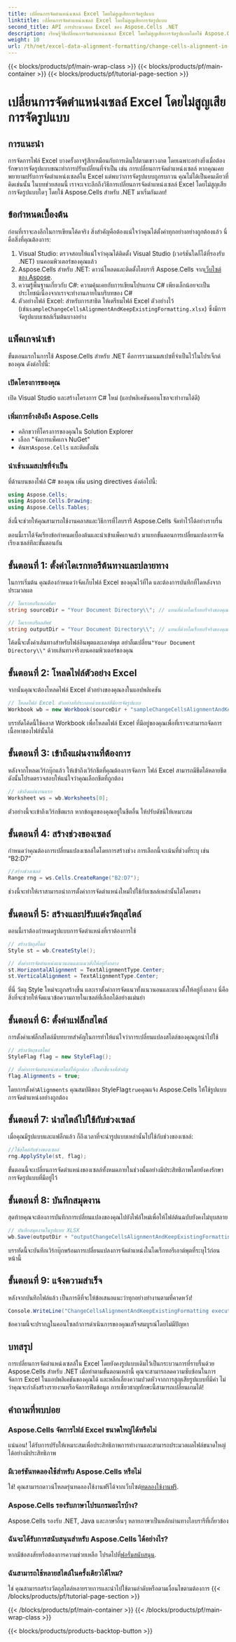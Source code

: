 ```yaml
---
title: เปลี่ยนการจัดตำแหน่งเซลล์ Excel โดยไม่สูญเสียการจัดรูปแบบ
linktitle: เปลี่ยนการจัดตำแหน่งเซลล์ Excel โดยไม่สูญเสียการจัดรูปแบบ
second_title: API การประมวลผล Excel ของ Aspose.Cells .NET
description: เรียนรู้วิธีเปลี่ยนการจัดตำแหน่งเซลล์ Excel โดยไม่สูญเสียการจัดรูปแบบโดยใช้ Aspose.Cells สำหรับ .NET ปฏิบัติตามคำแนะนำทีละขั้นตอนอย่างครอบคลุมของเราเพื่อการควบคุมที่ราบรื่น
weight: 10
url: /th/net/excel-data-alignment-formatting/change-cells-alignment-in-excel-without-losing-existing-formatting/
---
```


{{< blocks/products/pf/main-wrap-class >}}
{{< blocks/products/pf/main-container >}}
{{< blocks/products/pf/tutorial-page-section >}}

# เปลี่ยนการจัดตำแหน่งเซลล์ Excel โดยไม่สูญเสียการจัดรูปแบบ

## การแนะนำ

การจัดการไฟล์ Excel บางครั้งอาจรู้สึกเหมือนกับการเดินไปตามเขาวงกต โดยเฉพาะอย่างยิ่งเมื่อต้องรักษาการจัดรูปแบบขณะทำการปรับเปลี่ยนที่จำเป็น เช่น การเปลี่ยนการจัดตำแหน่งเซลล์ หากคุณเคยพยายามปรับการจัดตำแหน่งเซลล์ใน Excel แต่พบว่าการจัดรูปแบบถูกรบกวน คุณไม่ได้เป็นคนเดียวที่คิดเช่นนั้น ในบทช่วยสอนนี้ เราจะเจาะลึกถึงวิธีการเปลี่ยนการจัดตำแหน่งเซลล์ Excel โดยไม่สูญเสียการจัดรูปแบบใดๆ โดยใช้ Aspose.Cells สำหรับ .NET มาเริ่มกันเลย!

## ข้อกำหนดเบื้องต้น

ก่อนที่เราจะลงลึกในการเขียนโค้ดจริง สิ่งสำคัญคือต้องแน่ใจว่าคุณได้ตั้งค่าทุกอย่างอย่างถูกต้องแล้ว นี่คือสิ่งที่คุณต้องการ:

1. Visual Studio: ตรวจสอบให้แน่ใจว่าคุณได้ติดตั้ง Visual Studio (เวอร์ชันใดก็ได้ที่รองรับ .NET) บนคอมพิวเตอร์ของคุณแล้ว
2. Aspose.Cells สำหรับ .NET: ดาวน์โหลดและติดตั้งไลบรารี Aspose.Cells จาก[เว็บไซต์ของ Aspose](https://releases.aspose.com/cells/net/).
3. ความรู้พื้นฐานเกี่ยวกับ C#: ความคุ้นเคยกับการเขียนโปรแกรม C# เพียงเล็กน้อยจะเป็นประโยชน์เนื่องจากเราจะทำงานภายในบริบทของ C#
4.  ตัวอย่างไฟล์ Excel: สำหรับการสาธิต ให้เตรียมไฟล์ Excel ตัวอย่างไว้ (เช่น`sampleChangeCellsAlignmentAndKeepExistingFormatting.xlsx`) ซึ่งมีการจัดรูปแบบเซลล์เริ่มต้นบางอย่าง

## แพ็คเกจนำเข้า

ขั้นตอนแรกในการใช้ Aspose.Cells สำหรับ .NET คือการรวมเนมสเปซที่จำเป็นไว้ในโปรเจ็กต์ของคุณ ดังต่อไปนี้:

### เปิดโครงการของคุณ

เปิด Visual Studio และสร้างโครงการ C# ใหม่ (แอปพลิเคชันคอนโซลจะทำงานได้ดี)

### เพิ่มการอ้างอิงถึง Aspose.Cells

- คลิกขวาที่โครงการของคุณใน Solution Explorer
- เลือก "จัดการแพ็คเกจ NuGet"
-  ค้นหา`Aspose.Cells` และติดตั้งมัน

### นำเข้าเนมสเปซที่จำเป็น

ที่ด้านบนของไฟล์ C# ของคุณ เพิ่ม using directives ดังต่อไปนี้:

```csharp
using Aspose.Cells;
using Aspose.Cells.Drawing;
using Aspose.Cells.Tables;
```

สิ่งนี้จะช่วยให้คุณสามารถใช้งานคลาสและวิธีการที่ไลบรารี Aspose.Cells จัดทำไว้ได้อย่างราบรื่น

ตอนนี้เราได้จัดเรียงข้อกำหนดเบื้องต้นและนำเข้าแพ็คเกจแล้ว มาแยกขั้นตอนการเปลี่ยนแปลงการจัดเรียงเซลล์ทีละขั้นตอนกัน

## ขั้นตอนที่ 1: ตั้งค่าไดเรกทอรีต้นทางและปลายทาง

ในการเริ่มต้น คุณต้องกำหนดว่าจัดเก็บไฟล์ Excel ของคุณไว้ที่ใด และต้องการบันทึกที่ใดหลังจากประมวลผล

```csharp
// ไดเรกทอรีแหล่งที่มา
string sourceDir = "Your Document Directory\\"; // แทนที่ด้วยไดเร็กทอรีจริงของคุณ

// ไดเรกทอรีผลลัพธ์
string outputDir = "Your Document Directory\\"; // แทนที่ด้วยไดเร็กทอรีจริงของคุณ
```

 โค้ดนี้จะตั้งค่าเส้นทางสำหรับไฟล์อินพุตและเอาต์พุต อย่าลืมเปลี่ยน`"Your Document Directory\\"` ด้วยเส้นทางจริงบนคอมพิวเตอร์ของคุณ

## ขั้นตอนที่ 2: โหลดไฟล์ตัวอย่าง Excel

จากนั้นคุณจะต้องโหลดไฟล์ Excel ตัวอย่างของคุณลงในแอปพลิเคชัน

```csharp
// โหลดไฟล์ Excel ตัวอย่างที่ประกอบด้วยเซลล์ที่มีการจัดรูปแบบ
Workbook wb = new Workbook(sourceDir + "sampleChangeCellsAlignmentAndKeepExistingFormatting.xlsx");
```

บรรทัดโค้ดนี้ใช้คลาส Workbook เพื่อโหลดไฟล์ Excel ที่มีอยู่ของคุณเพื่อที่เราจะสามารถจัดการเนื้อหาของไฟล์นั้นได้

## ขั้นตอนที่ 3: เข้าถึงแผ่นงานที่ต้องการ

หลังจากโหลดเวิร์กบุ๊กแล้ว ให้เข้าถึงเวิร์กชีตที่คุณต้องการจัดการ ไฟล์ Excel สามารถมีชีตได้หลายชีต ดังนั้นโปรดตรวจสอบให้แน่ใจว่าคุณเลือกชีตที่ถูกต้อง

```csharp
// เข้าถึงแผ่นงานแรก
Worksheet ws = wb.Worksheets[0];
```

ตัวอย่างนี้จะเข้าถึงเวิร์กชีตแรก หากข้อมูลของคุณอยู่ในชีตอื่น ให้ปรับดัชนีให้เหมาะสม

## ขั้นตอนที่ 4: สร้างช่วงของเซลล์

กำหนดว่าคุณต้องการเปลี่ยนแปลงเซลล์ใดโดยการสร้างช่วง การเลือกนี้จะเน้นที่ช่วงที่ระบุ เช่น “B2:D7”

```csharp
//สร้างช่วงเซลล์
Range rng = ws.Cells.CreateRange("B2:D7");
```

ช่วงนี้จะทำให้เราสามารถนำการตั้งค่าการจัดตำแหน่งใหม่ไปใช้กับเซลล์เหล่านั้นได้โดยตรง

## ขั้นตอนที่ 5: สร้างและปรับแต่งวัตถุสไตล์

ตอนนี้เราต้องกำหนดรูปแบบการจัดตำแหน่งที่เราต้องการใช้

```csharp
// สร้างวัตถุสไตล์
Style st = wb.CreateStyle();

// ตั้งค่าการจัดตำแหน่งแนวนอนและแนวตั้งให้อยู่กึ่งกลาง
st.HorizontalAlignment = TextAlignmentType.Center;
st.VerticalAlignment = TextAlignmentType.Center;
```

ที่นี่ วัตถุ Style ใหม่จะถูกสร้างขึ้น และเราตั้งค่าการจัดแนวทั้งแนวนอนและแนวตั้งให้อยู่กึ่งกลาง นี่คือสิ่งที่จะช่วยให้จัดแนวข้อความภายในเซลล์ที่เลือกได้อย่างแม่นยำ

## ขั้นตอนที่ 6: ตั้งค่าแฟล็กสไตล์

การตั้งค่าแฟล็กสไตล์มีบทบาทสำคัญในการทำให้แน่ใจว่าการเปลี่ยนแปลงสไตล์ของคุณถูกนำไปใช้ 

```csharp
// สร้างวัตถุธงสไตล์
StyleFlag flag = new StyleFlag();

// ตั้งค่าการจัดตำแหน่งธงสไตล์ให้ถูกต้อง เป็นคำชี้แจงที่สำคัญ
flag.Alignments = true;
```

 โดยการตั้งค่า`Alignments` คุณสมบัติของ StyleFlag`true`คุณแจ้ง Aspose.Cells ให้ใช้รูปแบบการจัดตำแหน่งอย่างถูกต้อง

## ขั้นตอนที่ 7: นำสไตล์ไปใช้กับช่วงเซลล์

เมื่อคุณมีรูปแบบและแฟล็กแล้ว ก็ถึงเวลาที่จะนำรูปแบบเหล่านั้นไปใช้กับช่วงของเซลล์:

```csharp
//ใช้สไตล์กับช่วงของเซลล์
rng.ApplyStyle(st, flag);
```

ขั้นตอนนี้จะเปลี่ยนการจัดตำแหน่งของเซลล์ทั้งหมดภายในช่วงนั้นอย่างมีประสิทธิภาพโดยยังคงรักษาการจัดรูปแบบที่มีอยู่ไว้

## ขั้นตอนที่ 8: บันทึกสมุดงาน

สุดท้ายคุณจะต้องการบันทึกการเปลี่ยนแปลงของคุณไปยังไฟล์ใหม่เพื่อให้ไฟล์ต้นฉบับยังคงไม่บุบสลาย

```csharp
// บันทึกสมุดงานในรูปแบบ XLSX
wb.Save(outputDir + "outputChangeCellsAlignmentAndKeepExistingFormatting.xlsx", SaveFormat.Xlsx);
```

บรรทัดนี้จะบันทึกเวิร์กบุ๊กพร้อมการเปลี่ยนแปลงการจัดตำแหน่งในไดเร็กทอรีเอาต์พุตที่ระบุไว้ก่อนหน้านี้

## ขั้นตอนที่ 9: แจ้งความสำเร็จ

หลังจากบันทึกไฟล์แล้ว เป็นการดีที่จะให้ข้อเสนอแนะว่าทุกอย่างทำงานตามที่คาดหวัง!

```csharp
Console.WriteLine("ChangeCellsAlignmentAndKeepExistingFormatting executed successfully.");
```

ข้อความนี้จะปรากฏในคอนโซลถ้าการดำเนินการของคุณเสร็จสมบูรณ์โดยไม่มีปัญหา

## บทสรุป

การเปลี่ยนการจัดตำแหน่งเซลล์ใน Excel โดยยังคงรูปแบบเดิมไว้เป็นกระบวนการที่ราบรื่นด้วย Aspose.Cells สำหรับ .NET เมื่อทำตามขั้นตอนเหล่านี้ คุณจะสามารถลดความซับซ้อนในการจัดการ Excel ในแอปพลิเคชันของคุณได้ และหลีกเลี่ยงความปวดหัวจากการสูญเสียรูปแบบที่มีค่า ไม่ว่าคุณจะกำลังสร้างรายงานหรือจัดการฟีดข้อมูล การเชี่ยวชาญทักษะนี้สามารถเปลี่ยนเกมได้!

## คำถามที่พบบ่อย

### Aspose.Cells จัดการไฟล์ Excel ขนาดใหญ่ได้หรือไม่
แน่นอน! ได้รับการปรับให้เหมาะสมเพื่อประสิทธิภาพการทำงานและสามารถประมวลผลไฟล์ขนาดใหญ่ได้อย่างมีประสิทธิภาพ

### มีเวอร์ชันทดลองใช้สำหรับ Aspose.Cells หรือไม่
 ใช่! คุณสามารถดาวน์โหลดรุ่นทดลองใช้งานฟรีได้จากเว็บไซต์[ทดลองใช้งานฟรี](https://releases.aspose.com/).

### Aspose.Cells รองรับภาษาโปรแกรมอะไรบ้าง?
Aspose.Cells รองรับ .NET, Java และภาษาอื่นๆ หลายภาษาเป็นหลักผ่านทางไลบรารีที่เกี่ยวข้อง

### ฉันจะได้รับการสนับสนุนสำหรับ Aspose.Cells ได้อย่างไร?
 หากมีข้อสงสัยหรือต้องการความช่วยเหลือ โปรดไปที่[ฟอรั่มสนับสนุน](https://forum.aspose.com/c/cells/9).

### ฉันสามารถใช้หลายสไตล์ในครั้งเดียวได้ไหม?
ใช่ คุณสามารถสร้างวัตถุสไตล์หลายรายการและนำไปใช้ตามลำดับหรือตามเงื่อนไขตามต้องการ
{{< /blocks/products/pf/tutorial-page-section >}}

{{< /blocks/products/pf/main-container >}}
{{< /blocks/products/pf/main-wrap-class >}}

{{< blocks/products/products-backtop-button >}}

